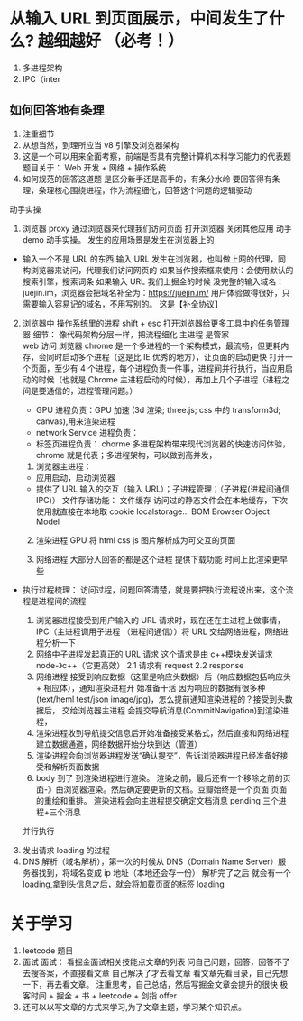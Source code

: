 # 从输入 URL 到页面展示，中间发生了什么? 越细越好 （必考！）

1. 多进程架构
2. IPC（inter

## 如何回答地有条理

1. 注重细节
2. 从想当然，到理所应当 v8 引擎及浏览器架构
3. 这是一个可以用来全面考察，前端是否具有完整计算机本科学习能力的代表题
   题目关于： Web 开发 + 网络 + 操作系统
4. 如何规范的回答这道题 是区分新手还是高手的，有条分水岭
   要回答得有条理，条理核心围绕进程，作为流程细化，回答这个问题的逻辑驱动

动手实操

1. 浏览器 proxy 通过浏览器来代理我们访问页面
     <!-- Proxy 对象用于定义基本操作的自定义行为（如属性查找、赋值、枚举、函数调用等）。 -->
   打开浏览器 关闭其他应用
   动手 demo 动手实操。
   发生的应用场景是发生在浏览器上的

- 输入一个不是 URL 的东西
  输入 URL 发生在浏览器，也叫做上网的代理，同构浏览器来访问，代理我们访问网页的
  如果当作搜索框来使用：会使用默认的搜索引擎，搜索词条
  如果输入 URL
  我们上掘金的时候 没完整的输入域名：juejin.im，浏览器会把域名补全为：https://juejin.im/ 用户体验做得很好，只需要输入容易记的域名，不用写别的。
  这是【补全协议】

2. 浏览器中 操作系统里的进程
   shift + esc 打开浏览器给更多工具中的任务管理器
   细节： 像代码架构分层一样，把流程细化
   主进程 是管家  
   web 访问 浏览器 chrome 是一个多进程的一个架构模式，最流畅，但更耗内存，会同时启动多个进程（这是比 IE 优秀的地方），让页面的启动更快
   打开一个页面，至少有 4 个进程，每个进程负责一件事，进程间并行执行，当应用启动的时候（也就是 Chrome 主进程启动的时候），再加上几个子进程（进程之间是要通信的，进程管理问题。）

   - GPU 进程负责：GPU 加速 (3d 渲染; three.js; css 中的 transform3d; canvas),用来渲染进程
   - network Service 进程负责：
   - 标签页进程负责：
     chorme 多进程架构带来现代浏览器的快速访问体验， chrome 就是代表；多进程架构，可以做到高并发，

   1. 浏览器主进程：

   - 应用启动，启动浏览器
   - 提供了 URL 输入的交互（输入 URL）；子进程管理；（子进程(进程间通信 IPC)）
     文件存储功能：
     文件缓存 访问过的静态文件会在本地缓存，下次使用就直接在本地取
     cookie localstorage... BOM Browser Object Model

   2. 渲染进程 GPU 将 html css js 图片解析成为可交互的页面

   3. 网络进程 大部分人回答的都是这个进程 提供下载功能 时间上比渲染更早些

- 执行过程梳理：
  访问过程，问题回答清楚，就是要把执行流程说出来，这个流程是进程间的流程
  1. 浏览器进程接受到用户输入的 URL 请求时，现在还在主进程上做事情，IPC（主进程调用子进程
     （进程间通信））将 URL 交给网络进程，网络进程分析一下
  2. 网络中子进程发起真正的 URL 请求 这个请求是由 c++模块发送请求 node-》c++（它更高效）
     2.1 请求有 request
     2.2 response
  3. 网络进程 接受到响应数据（这里是响应头数据）后（响应数据包括响应头 + 相应体），通知渲染进程开
     始准备干活
     因为响应的数据有很多种(text/heml test/json image/jpg)，怎么提前通知渲染进程的？接受到头数据后，
     交给浏览器主进程
     会提交导航消息(CommitNavigation)到渲染进程，
  4. 渲染进程收到导航提交信息后开始准备接受某格式，然后直接和网络进程建立数据通道，网络数据开始分块到达（管道）
  5. 渲染进程会向浏览器进程发送“确认提交”，告诉浏览器进程已经准备好接受和解析页面数据
  6. body 到了 到渲染进程进行渲染。 渲染之前，最后还有一个移除之前的页面-》由浏览器渲染。然后确定要更新的文档。豆瓣始终是一个页面
     页面的重绘和重排。 渲染进程会向主进程提交确定文档消息 pending
     三个进程+三个消息


    并行执行

3. 发出请求
   loading 的过程
1. DNS 解析（域名解析），第一次的时候从 DNS（Domain Name Server）服务器找到，将域名变成 ip 地址（本地还会存一份）
   解析完了之后 就会有一个 loading,拿到头信息之后，就会将加载页面的标签 loading

# 关于学习

1. leetcode 题目
2. 面试
   面试： 看掘金面试相关技能点文章的列表
   问自己问题，回答，回答不了去搜答案，不直接看文章
   自己解决了才去看文章
   看文章先看目录，自己先想一下，再去看文章。
   注重思考，自己总结，然后写掘金文章会提升的很快
   极客时间 + 掘金 + 书 + leetcode + 剑指 offer
3. 还可以以写文章的方式来学习,为了文章主题，学习某个知识点。
